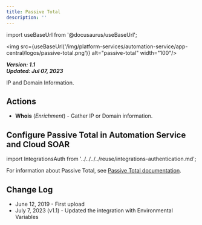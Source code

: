 ```yaml
---
title: Passive Total
description: ''
---
```

import useBaseUrl from '@docusaurus/useBaseUrl';

<img src={useBaseUrl('/img/platform-services/automation-service/app-central/logos/passive-total.png')} alt="passive-total" width="100"/>

***Version: 1.1  
Updated: Jul 07, 2023***

IP and Domain Information.

## Actions

* **Whois** (*Enrichment*) - Gather IP or Domain information.

## Configure Passive Total in Automation Service and Cloud SOAR

import IntegrationsAuth from '../../../../reuse/integrations-authentication.md';

<IntegrationsAuth/>

For information about Passive Total, see [Passive Total documentation](https://passivetotal.readthedocs.io/en/latest/#).

## Change Log

* June 12, 2019 - First upload
* July 7, 2023 (v1.1) - Updated the integration with Environmental Variables
